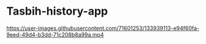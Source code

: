 # Tasbih-history-app
https://user-images.githubusercontent.com/71601253/133939113-e94f60fa-9eed-49d4-b3dd-71c208b8a99a.mp4

